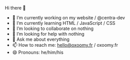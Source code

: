 Hi there 👋

- 🔭 I’m currently working on my website / @centra-dev
- 🌱 I’m currently learning HTML / JavaScript / CSS
- 👯 I’m looking to collaborate on nothing
- 🤔 I’m looking for help with nothing
- 💬 Ask me about everything
- 📫 How to reach me: hello@oxoomy.fr / oxoomy.fr
- 😄 Pronouns: he/him/his
